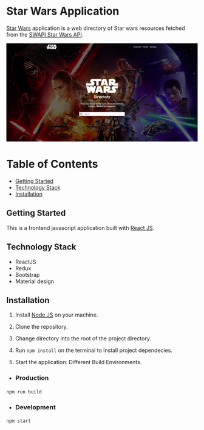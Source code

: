 # Star Wars Application

[Star Wars](https://en.wikipedia.org/wiki/Star_Wars) application is a web directory of Star wars resources fetched from the [SWAPI Star Wars API](https://swapi.dev/).

<img width="1440" alt="Star wars Homepage" src="./screenshots/homepage.png">

# Table of Contents

- [Getting Started](#Getting-Started "Goto Getting-Started")
- [Technology Stack](#Technology-Stack "Goto Technology-Stack")
- [Installation](#Installation "Goto Installation")

## Getting Started

This is a frontend javascript application built with [React JS](https://reactjs.org/).

## Technology Stack

- ReactJS
- Redux
- Bootstrap
- Material design

## Installation

1. Install [Node JS](https://nodejs.org) on your machine.

2. Clone the repository.

3. Change directory into the root of the project directory.

4. Run `npm install` on the terminal to install project dependecies.

5. Start the application: Different Build Environments.

- ### Production

`npm run build`

- ### Development

`npm start`
